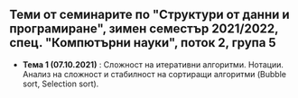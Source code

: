 ## Теми от семинарите по "Структури от данни и програмиране", зимен семестър 2021/2022, спец. "Компютърни науки", поток 2, група 5 ##

 - **Тема 1 (07.10.2021)** : Сложност на итеративни алгоритми. Нотации. Анализ на сложност и стабилност на сортиращи алгоритми (Bubble sort, Selection sort).
